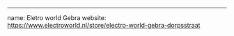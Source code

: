 ---
name: Eletro world Gebra
website:  https://www.electroworld.nl/store/electro-world-gebra-dorpsstraat
